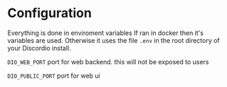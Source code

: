 # Configuration

Everything is done in enviroment variables
If ran in docker then it's variables are used.
Otherwise it uses the file `.env` in the root directory of your Discordio install.

`DIO_WEB_PORT`
port for web backend. this will not be exposed to users

`DIO_PUBLIC_PORT`
port for web ui
